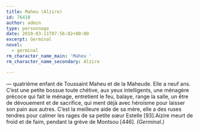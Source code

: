 ```yaml
---
title: Maheu (Alzire)
id: 76410
author: admin
type: personnage
date: 2010-03-11T07:56:02+00:00
excerpt: Germinal
novel:
  - germinal
rm_character_name_main: 'Maheu '
rm_character_name_secondary: Alzire

---
```

— quatrième enfant de Toussaint Maheu et de la Maheude. Elle a neuf ans.  C’est une petite bossue toute chétive, aux yeux intelligents, une ménagère précoce qui fait le ménage, entretient le feu, balaye, range la salle, un être de dévouement et de sacrifice, qui ment déjà avec héroïsme pour laisser son pain aux autres. C’est la meilleure aide de sa mère, elle a des ruses tendres pour calmer les rages de sa petite sœur Estelle [93].Aizire meurt de froid et de faim, pendant la grève de Montsou [446]. _(Germinal.)_